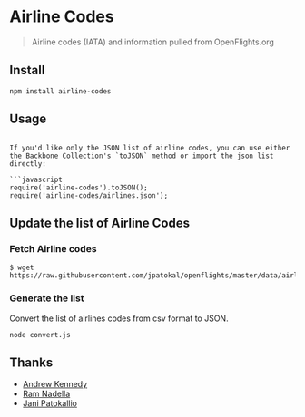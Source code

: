 # Airline Codes
> Airline codes (IATA) and information pulled from OpenFlights.org

## Install

```
npm install airline-codes
```

## Usage

```

If you'd like only the JSON list of airline codes, you can use either the Backbone Collection's `toJSON` method or import the json list directly:

```javascript
require('airline-codes').toJSON();
require('airline-codes/airlines.json');
```

## Update the list of Airline Codes

### Fetch Airline codes

```
$ wget https://raw.githubusercontent.com/jpatokal/openflights/master/data/airlines.dat
```

### Generate the list

Convert the list of airlines codes from csv format to JSON.

```
node convert.js
```

## Thanks

- [Andrew Kennedy](https://github.com/akenn/airport-codes)
- [Ram Nadella](https://github.com/ram-nadella/airport-codes)
- [Jani Patokallio](https://github.com/jpatokal/openflights/)
